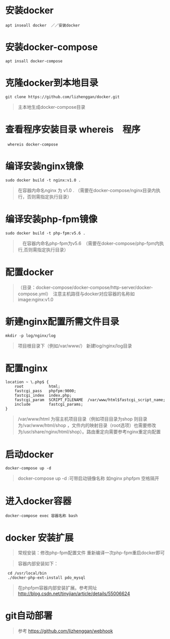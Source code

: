 # 安装docker
```
apt inseall docker  ／／安装docker
```
# 安装docker-compose
```
apt insall docker-compose
```
# 克隆docker到本地目录
```
git clone https://github.com/lizhenggan/docker.git
```
> 主本地生成docker-compose目录

# 查看程序安装目录 whereis　程序
```
 whereis docker-compose　
```
# 编译安装nginx镜像 
```
sudo docker build -t nginx:v1.0 .   
```
> 在容器内命名nginx 为 v1.0 .  （需要在docker-compose/nginx目录内执行，否则需指定执行目录）

# 编译安装php-fpm镜像
```
sudo docker build -t php-fpm:v5.6 .  
```
>　在容器内命名php-fpm为v5.6　（需要在doker-compose/php-fpm内执行,否则需指定执行目录）

# 配置docker　
> （目录：docker-compose/docker-compose/http-server/docker-compose.yml）　注意主机路径与docker对应容器的名称如　image:nginx:v1.0 

# 新建nginx配置所需文件目录
```
mkdir -p log/nginx/log
```
> 项目根目录下（例如/var/www/） 新建log/nginx/log目录

# 配置nginx
```
location ~ \.php$ {
    root           html;
    fastcgi_pass   phpfpm:9000;
    fastcgi_index  index.php;
    fastcgi_param  SCRIPT_FILENAME  /var/www/html$fastcgi_script_name;
    include        fastcgi_params;
}
```
> /var/www/html 为宿主机项目目录（例如项目目录为shop 则目录为/var/www/html/shop ，文件内的映射目录（root选项）也需要修改为/usr/share/nginx/html/shop）。路由重定向需要参考nginx重定向配置

# 启动docker 
```
docker-compose up -d
```
> docker-compose up -d :可带启动镜像名称 如nginx phpfpm 空格隔开

# 进入docker容器
```
docker-compose exec 容器名称 bash
```
# docker 安装扩展
> 常规安装：修改php-fpm配置文件 重新编译一次php-fpm重启docker即可  

> 容器内部安装如下：
```
 cd /usr/local/bin  
 ./docker-php-ext-install pdo_mysql  
 ```
> 在phpfpm容器内部安装扩展。参考网址 http://blog.csdn.net/tinyjian/article/details/55006624

# git自动部署

> 参考 https://github.com/lizhenggan/webhook